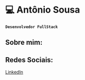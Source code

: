 # 💻 Antônio Sousa

**`Desenvolvedor FullStack`**

## Sobre mim:

## Redes Sociais:
[LinkedIn](www.linkedin.com/in/antônio-sousa) 

